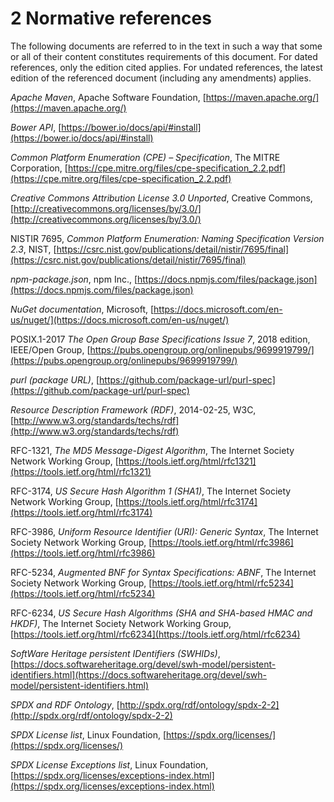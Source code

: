 # 2 Normative references

The following documents are referred to in the text in such a way that some or all of their content constitutes requirements of this document. For dated references, only the edition cited applies. For undated references, the latest edition of the referenced document (including any amendments) applies.

*Apache Maven*, Apache Software Foundation, [https://maven.apache.org/](https://maven.apache.org/)

*Bower API*, [https://bower.io/docs/api/#install](https://bower.io/docs/api/#install)

*Common Platform Enumeration (CPE) – Specification*, The MITRE Corporation, [https://cpe.mitre.org/files/cpe-specification_2.2.pdf](https://cpe.mitre.org/files/cpe-specification_2.2.pdf)

*Creative Commons Attribution License 3.0 Unported*, Creative Commons, [http://creativecommons.org/licenses/by/3.0/](http://creativecommons.org/licenses/by/3.0/)

NISTIR 7695, *Common Platform Enumeration: Naming Specification Version 2.3*, NIST, [https://csrc.nist.gov/publications/detail/nistir/7695/final](https://csrc.nist.gov/publications/detail/nistir/7695/final)

*npm-package.json*, npm Inc., [https://docs.npmjs.com/files/package.json](https://docs.npmjs.com/files/package.json)

*NuGet documentation*, Microsoft, [https://docs.microsoft.com/en-us/nuget/](https://docs.microsoft.com/en-us/nuget/)

POSIX.1-2017 *The Open Group Base Specifications Issue 7*, 2018 edition, IEEE/Open Group, [https://pubs.opengroup.org/onlinepubs/9699919799/](https://pubs.opengroup.org/onlinepubs/9699919799/)

*purl (package URL)*, [https://github.com/package-url/purl-spec](https://github.com/package-url/purl-spec)

*Resource Description Framework (RDF)*, 2014-02-25, W3C, [http://www.w3.org/standards/techs/rdf](http://www.w3.org/standards/techs/rdf)

RFC-1321, *The MD5 Message-Digest Algorithm*, The Internet Society Network Working Group, [https://tools.ietf.org/html/rfc1321](https://tools.ietf.org/html/rfc1321)

RFC-3174, *US Secure Hash Algorithm 1 (SHA1)*, The Internet Society Network Working Group, [https://tools.ietf.org/html/rfc3174](https://tools.ietf.org/html/rfc3174)

RFC-3986, *Uniform Resource Identifier (URI): Generic Syntax*, The Internet Society Network Working Group, [https://tools.ietf.org/html/rfc3986](https://tools.ietf.org/html/rfc3986)

RFC-5234, *Augmented BNF for Syntax Specifications: ABNF*, The Internet Society Network Working Group, [https://tools.ietf.org/html/rfc5234](https://tools.ietf.org/html/rfc5234)

RFC-6234, *US Secure Hash Algorithms (SHA and SHA-based HMAC and HKDF)*, The Internet Society Network Working Group, [https://tools.ietf.org/html/rfc6234](https://tools.ietf.org/html/rfc6234)

*SoftWare Heritage persistent IDentifiers (SWHIDs)*, [https://docs.softwareheritage.org/devel/swh-model/persistent-identifiers.html](https://docs.softwareheritage.org/devel/swh-model/persistent-identifiers.html)

*SPDX and RDF Ontology*, [http://spdx.org/rdf/ontology/spdx-2-2](http://spdx.org/rdf/ontology/spdx-2-2)

*SPDX License list*, Linux Foundation, [https://spdx.org/licenses/](https://spdx.org/licenses/)

*SPDX License Exceptions list*, Linux Foundation, [https://spdx.org/licenses/exceptions-index.html](https://spdx.org/licenses/exceptions-index.html)
